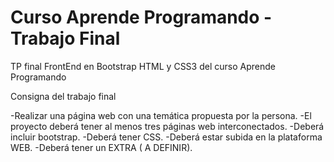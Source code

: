 # Curso Aprende Programando - Trabajo Final
TP final  FrontEnd en Bootstrap HTML y CSS3 del curso Aprende Programando

Consigna del trabajo final

-Realizar una página web con una temática propuesta por la 
persona. 
-El proyecto deberá tener al menos tres páginas web interconectados. 
-Deberá incluir bootstrap. 
-Deberá tener CSS. 
-Deberá estar subida en la plataforma WEB. 
-Deberá tener un EXTRA ( A DEFINIR).
